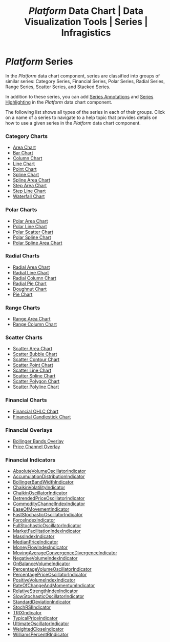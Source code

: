 ﻿---
title: $Platform$ Data Chart | Data Visualization Tools | Series | Infragistics
_description: Use Infragistics' $Platform$ charts control to create column charts, line charts, area charts, pie charts and more. Learn about our $ProductName$ graph types!
_keywords: $Platform$ charts, data chart, chart types, $ProductName$, Infragistics
mentionedTypes: ['XamDataChart']
---
# $Platform$ Series

In the $Platform$ data chart component, series are classified into groups of similar series: Category Series, Financial Series, Polar Series, Radial Series, Range Series, Scatter Series, and Stacked Series.

In addition to these series, you can add [Series Annotations](data-chart-series-annotations.md) and [Series Highlighting](data-chart-series-highlighting.md) in the $Platform$ data chart component.

The following list shows all types of the series in each of their groups. Click on a name of a series to navigate to a help topic that provides details on how to use a given series in the $Platform$ data chart component.

### Category Charts
- [Area Chart](data-chart-type-category-area-series.md)
- [Bar Chart](data-chart-type-category-bar-series.md)
- [Column Chart](data-chart-type-category-column-series.md)
- [Line Chart](data-chart-type-category-line-series.md)
- [Point Chart](data-chart-type-category-point-series.md)
- [Spline Chart](data-chart-type-category-spline-series.md)
- [Spline Area Chart](data-chart-type-category-spline-area-series.md)
- [Step Area Chart](data-chart-type-category-step-area-series.md)
- [Step Line Chart](data-chart-type-category-step-line-series.md)
- [Waterfall Chart](data-chart-type-category-waterfall-series.md)

### Polar Charts
- [Polar Area Chart](data-chart-type-polar-area-series.md)
- [Polar Line Chart](data-chart-type-polar-line-series.md)
- [Polar Scatter Chart](data-chart-type-polar-scatter-series.md)
- [Polar Spline Chart](data-chart-type-polar-spline-series.md)
- [Polar Spline Area Chart](data-chart-type-polar-spline-area-series.md)

### Radial Charts
- [Radial Area Chart](data-chart-type-radial-area-series.md)
- [Radial Line Chart](data-chart-type-radial-line-series.md)
- [Radial Column Chart](data-chart-type-radial-column-series.md)
- [Radial Pie Chart](data-chart-type-radial-pie-series.md)
- [Doughnut Chart](doughnut-chart.md)
- [Pie Chart](pie-chart.md)

### Range Charts
- [Range Area Chart](data-chart-type-range-area-series.md)
- [Range Column Chart](data-chart-type-range-column-series.md)

### Scatter Charts
- [Scatter Area Chart](data-chart-type-scatter-area-series.md)
- [Scatter Bubble Chart](data-chart-type-scatter-bubble-series.md)
- [Scatter Contour Chart](data-chart-type-scatter-contour-series.md)
- [Scatter Point Chart](data-chart-type-scatter-point-series.md)
- [Scatter Line Chart](data-chart-type-scatter-line-series.md)
- [Scatter Spline Chart](data-chart-type-scatter-spline-series.md)
- [Scatter Polygon Chart](data-chart-type-scatter-polygon-series.md)
- [Scatter Polyline Chart](data-chart-type-shape-series.md)

### Financial Charts
- [Financial OHLC Chart](data-chart-type-financial-ohlc-series.md)
- [Financial Candlestick Chart](data-chart-type-financial-candlestick-series.md)

### Financial Overlays
- [Bollinger Bands Overlay](data-chart-type-financial-overlays.md)
- [Price Channel Overlay](data-chart-type-financial-overlays.md)

### Financial Indicators
- [AbsoluteVolumeOscillatorIndicator](data-chart-type-financial-line-indicators.md)
- [AccumulationDistributionIndicator](data-chart-type-financial-line-indicators.md)
- [BollingerBandWidthIndicator](data-chart-type-financial-line-indicators.md)
- [ChaikinVolatilityIndicator](data-chart-type-financial-line-indicators.md)
- [ChaikinOscillatorIndicator](data-chart-type-financial-line-indicators.md)
- [DetrendedPriceOscillatorIndicator](data-chart-type-financial-line-indicators.md)
- [CommodityChannelIndexIndicator](data-chart-type-financial-line-indicators.md)
- [EaseOfMovementIndicator](data-chart-type-financial-line-indicators.md)
- [FastStochasticOscillatorIndicator](data-chart-type-financial-line-indicators.md)
- [ForceIndexIndicator](data-chart-type-financial-line-indicators.md)
- [FullStochasticOscillatorIndicator](data-chart-type-financial-line-indicators.md)
- [MarketFacilitationIndexIndicator](data-chart-type-financial-line-indicators.md)
- [MassIndexIndicator](data-chart-type-financial-line-indicators.md)
- [MedianPriceIndicator](data-chart-type-financial-line-indicators.md)
- [MoneyFlowIndexIndicator](data-chart-type-financial-line-indicators.md)
- [MovingAverageConvergenceDivergenceIndicator](data-chart-type-financial-line-indicators.md)
- [NegativeVolumeIndexIndicator](data-chart-type-financial-line-indicators.md)
- [OnBalanceVolumeIndicator](data-chart-type-financial-line-indicators.md)
- [PercentageVolumeOscillatorIndicator](data-chart-type-financial-line-indicators.md)
- [PercentagePriceOscillatorIndicator](data-chart-type-financial-line-indicators.md)
- [PositiveVolumeIndexIndicator](data-chart-type-financial-line-indicators.md)
- [RateOfChangeAndMomentumIndicator](data-chart-type-financial-line-indicators.md)
- [RelativeStrengthIndexIndicator](data-chart-type-financial-line-indicators.md)
- [SlowStochasticOscillatorIndicator](data-chart-type-financial-line-indicators.md)
- [StandardDeviationIndicator](data-chart-type-financial-line-indicators.md)
- [StochRSIIndicator](data-chart-type-financial-line-indicators.md)
- [TRIXIndicator](data-chart-type-financial-line-indicators.md)
- [TypicalPriceIndicator](data-chart-type-financial-line-indicators.md)
- [UltimateOscillatorIndicator](data-chart-type-financial-line-indicators.md)
- [WeightedCloseIndicator](data-chart-type-financial-line-indicators.md)
- [WilliamsPercentRIndicator](data-chart-type-financial-line-indicators.md)

